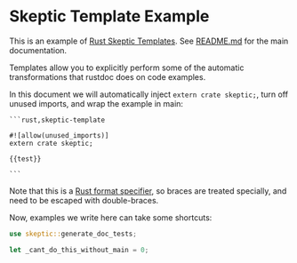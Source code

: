 # Skeptic Template Example

This is an example of [Rust Skeptic
Templates](README.md#skeptic-templates). See
[README.md](README.md) for the main documentation.

Templates allow you to explicitly perform some of the automatic
transformations that rustdoc does on code examples.

In this document we will automatically inject `extern crate skeptic;`,
turn off unused imports, and wrap the example in main:

<code>```rust,skeptic-template</code>
```rust,skeptic-template
#![allow(unused_imports)]
extern crate skeptic;

{{test}}

```
<code>```</code>

Note that this is a [Rust format
specifier](http://doc.rust-lang.org/std/fmt/index.html), so braces are
treated specially, and need to be escaped with double-braces.

Now, examples we write here can take some shortcuts:

```rust
use skeptic::generate_doc_tests;

let _cant_do_this_without_main = 0;
```
